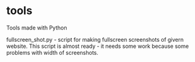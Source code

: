 # tools
Tools made with Python

fullscreen_shot.py - script for making fullscreen screenshots of givern website. This script is almost ready - it needs some work because some problems with width of screenshots.
